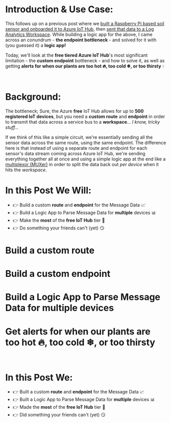 # Introduction & Use Case:
This follows up on a previous post where we [built a Raspberry Pi based soil sensor and onboarded it to Azure IoT Hub](https://www.hanley.cloud/2024-02-05-Sentinel-Integrated-RPi-Soil-Sensor-2.0/), then [sent that data to a Log Analytics Workspace](https://www.hanley.cloud/2024-02-12-Sentinel-Integrated-Rpi-Soil-Sensor-2.0-Part-2/). While building a logic app for the above, I came across an conundrum - **the endpoint bottleneck** - and solved for it with (you guessed it) a **logic app!**

Today, we'll look at the **free tiered Azure IoT Hub**'s most significant limitation - the **custom endpoint** bottleneck - and how to solve it, as well as getting **alerts for when our plants are too hot &#128293;, too cold &#10052;, or too thirsty** &#128167;

<br/>


# Background:

The bottleneck; Sure, the Azure **free** IoT Hub allows for up to **500 registered IoT devices**, but you need a **custom route** and **endpoint** in order to transmit that data across a service bus to a **workspace**... _I know, tricky stuff..._

If we think of this like a simple circuit, we're essentially sending all the sensor data across the same route, using the same endpoint. The difference here is that instead of using a separate route and endpoint for each sensor's data stream coming across Azure IoT Hub, we're sending everything together all at once and using a simple logic app at the end like a [multiplexor (MUXer)](https://en.wikipedia.org/wiki/Multiplexer) in order to split the data back out _per device_ when it hits the _workspace_. 



# In this Post We Will: 

- &#128073; Build a custom **route** and **endpoint** for the Message Data &#128200;
- &#128073; Build a Logic App to Parse Message Data for **multiple** devices &#128202;
- &#128073; Make the **most** of the **free IoT Hub** tier &#128170;
- &#128073; Do something your friends can't (yet) &#128527;

# Build a custom **route**

# Build a custom **endpoint**

# Build a Logic App to Parse Message Data for **multiple** devices

# Get **alerts** for when our plants are **too hot &#128293;, too cold &#10052;, or too thirsty**

<br/>

# In this Post We: 

- &#128073; Built a custom **route** and **endpoint** for the Message Data &#128200;
- &#128073; Built a Logic App to Parse Message Data for **multiple** devices &#128202;
- &#128073; Made the **most** of the **free IoT Hub** tier &#128170;
- &#128073; Did something your friends can't (yet) &#128527;